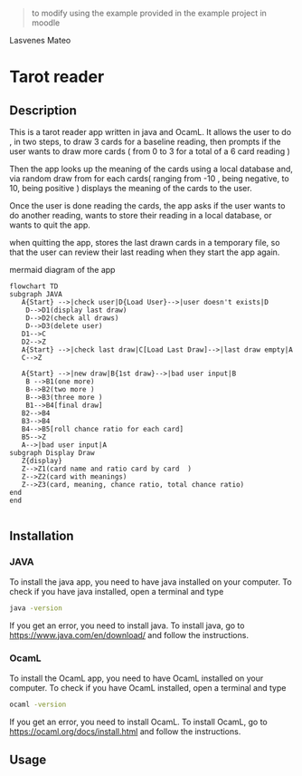 >to modify using the example provided in the example project in moodle

Lasvenes
Mateo

# Tarot reader 
## Description
This is a tarot reader app written in java and OcamL. 
It allows the user to do , in two steps, to draw 3 cards for a baseline reading, then prompts if the user wants to draw more cards ( from 0 to 3 for a total of a 6 card reading )

Then the app looks up the meaning of the cards using  a local database and, via random draw from for each cards( ranging from -10 , being negative, to 10, being positive ) displays the meaning of the cards to the user.

Once the user is done reading the cards, the app asks if the user wants to do another reading, wants to store their reading in a local database, or wants to quit the app.

when quitting the app, stores the last drawn cards in a temporary file, so that the user can review their last reading when they start the app again.

mermaid diagram of the app
 ```mermaid
 flowchart TD
 subgraph JAVA
	A{Start} -->|check user|D{Load User}-->|user doesn't exists|D
    D-->D1(display last draw)
    D-->D2(check all draws)
    D-->D3(delete user)
	D1-->C
	D2-->Z
	A{Start} -->|check last draw|C[Load Last Draw]-->|last draw empty|A
	C-->Z
	
	A{Start} -->|new draw|B{1st draw}-->|bad user input|B
    B -->B1(one more)
    B-->B2(two more )
    B-->B3(three more )
    B1-->B4[final draw]
	B2-->B4
	B3-->B4
	B4-->B5[roll chance ratio for each card]
	B5-->Z
	A-->|bad user input|A
subgraph Display Draw
	Z{display}
	Z-->Z1(card name and ratio card by card  )
	Z-->Z2(card with meanings)
	Z-->Z3(card, meaning, chance ratio, total chance ratio)
end
end
    
```

## Installation
### JAVA
To install the java app, you need to have java installed on your computer.
To check if you have java installed, open a terminal and type
```bash
java -version
```
If you get an error, you need to install java.
To install java, go to https://www.java.com/en/download/ and follow the instructions.

### OcamL
To install the OcamL app, you need to have OcamL installed on your computer.
To check if you have OcamL installed, open a terminal and type
```bash
ocaml -version
```
If you get an error, you need to install OcamL.
To install OcamL, go to https://ocaml.org/docs/install.html and follow the instructions.

## Usage









